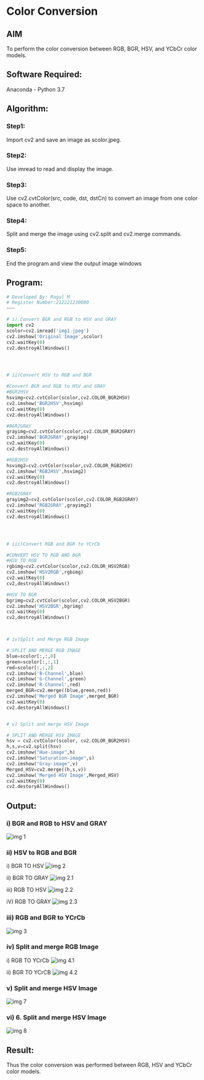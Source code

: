 # Color Conversion
## AIM
To perform the color conversion between RGB, BGR, HSV, and YCbCr color models.

## Software Required:
Anaconda - Python 3.7
## Algorithm:
### Step1:
Import cv2 and save an image as scolor.jpeg.

### Step2:
Use imread to read and display the image.

### Step3:
Use cv2.cvtColor(src, code, dst, dstCn) to convert an image from one color space to another.

### Step4:
Split and merge the image using cv2.split and cv2.merge commands.

### Step5:
End the program and view the output image windows

## Program:
```python
# Developed By: Ragul M
# Register Number:212221230080
~~~

# i) Convert BGR and RGB to HSV and GRAY
import cv2
scolor=cv2.imread('img1.jpeg')
cv2.imshow('Original Image',scolor)
cv2.waitKey(0)
cv2.destroyAllWindows()




# ii)Convert HSV to RGB and BGR

#Convert BGR and RGB to HSV and GRAY
#BGR2HSV
hsvimg=cv2.cvtColor(scolor,cv2.COLOR_BGR2HSV)
cv2.imshow('BGR2HSV',hsvimg)
cv2.waitKey(0)
cv2.destroyAllWindows()

#BGR2GRAY
grayimg=cv2.cvtColor(scolor,cv2.COLOR_BGR2GRAY)
cv2.imshow('BGR2GRAY',grayimg)
cv2.waitKey(0)
cv2.destroyAllWindows()

#RGB2HSV
hsvimg2=cv2.cvtColor(scolor,cv2.COLOR_RGB2HSV)
cv2.imshow('RGB2HSV',hsvimg2)
cv2.waitKey(0)
cv2.destroyAllWindows()

#RGB2GRAY
grayimg2=cv2.cvtColor(scolor,cv2.COLOR_RGB2GRAY)
cv2.imshow('RGB2GRAY',grayimg2)
cv2.waitKey(0)
cv2.destroyAllWindows()




# iii)Convert RGB and BGR to YCrCb

#CONVERT HSV TO RGB AND BGR
#HSV TO RGB
rgbimg=cv2.cvtColor(scolor,cv2.COLOR_HSV2RGB)
cv2.imshow('HSV2RGB',rgbimg)
cv2.waitKey(0)
cv2,destroyAllWindows()

#HSV TO BGR
bgrimg=cv2.cvtColor(scolor,cv2.COLOR_HSV2BGR)
cv2.imshow('HSV2BGR',bgrimg)
cv2.waitKey(0)
cv2,destroyAllWindows()



# iv)Split and Merge RGB Image

# SPLIT AND MERGE RGB IMAGE
blue=scolor[:,:,0]
green=scolor[:,:,1]
red=scolor[:,:,2]
cv2.imshow('B-Channel',blue)
cv2.imshow('G-Channel',green)
cv2.imshow('R-Channel',red)
merged_BGR=cv2.merge((blue,green,red))
cv2.imshow('Merged BGR Image',merged_BGR)
cv2.waitKey(0)
cv2.destoryAllWindows()


# v) Split and merge HSV Image

# SPLIT AND MERGE HSV IMAGE
hsv = cv2.cvtColor(scolor, cv2.COLOR_BGR2HSV)
h,s,v=cv2.split(hsv)
cv2.imshow("Hue-image",h)
cv2.imshow("Saturation-image",s)
cv2.imshow("Gray-image",v)
Merged_HSV=cv2.merge((h,s,v))
cv2.imshow('Merged HSV Image',Merged_HSV)
cv2.waitKey(0)
cv2.destoryAllWindows()


```
## Output:
### i) BGR and RGB to HSV and GRAY
![img 1](https://github.com/ragulmani936/Color-Conversion/blob/main/img%201%20(1).png)

### ii) HSV to RGB and BGR
i) BGR TO HSV
![img 2](https://github.com/ragulmani936/Color-Conversion/blob/main/img%202%20(1).png)


ii) BGR TO GRAY
![img 2.1](https://github.com/ragulmani936/Color-Conversion/blob/main/img%202.1.png)


iii) RGB TO HSV
![img 2.2](https://github.com/ragulmani936/Color-Conversion/blob/main/img%202.2.png)


iV) RGB TO GRAY
![img 2.3](https://github.com/ragulmani936/Color-Conversion/blob/main/2.3.png)

### iii) RGB and BGR to YCrCb

![img 3](https://github.com/ragulmani936/Color-Conversion/blob/main/img%203.png)

### iv) Split and merge RGB Image
i) RGB TO YCrCb
![img 4.1](https://github.com/ragulmani936/Color-Conversion/blob/main/img%204.1.png)


ii) BGR TO YCrCB
![img 4.2](https://github.com/ragulmani936/Color-Conversion/blob/main/img%204.2.png)

### v) Split and merge HSV Image
![img 7](https://github.com/ragulmani936/Color-Conversion/blob/main/img%207.png)

### vi) 6. Split and merge HSV Image
![img 8](https://github.com/ragulmani936/Color-Conversion/blob/main/img%208.png)


## Result:
Thus the color conversion was performed between RGB, HSV and YCbCr color models.

